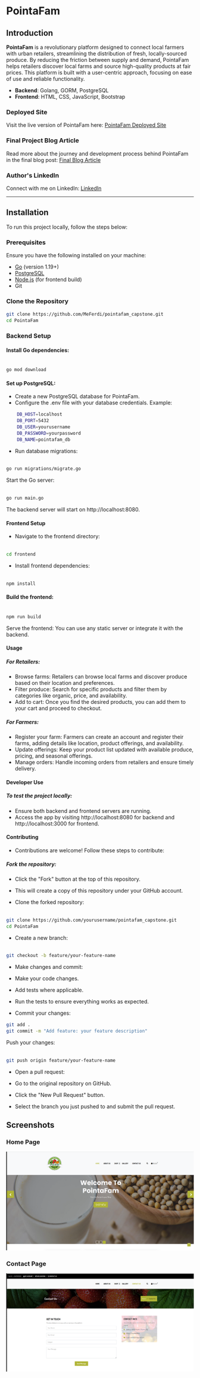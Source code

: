 # PointaFam

## Introduction

**PointaFam** is a revolutionary platform designed to connect local farmers with urban retailers, streamlining the distribution of fresh, locally-sourced produce. By reducing the friction between supply and demand, PointaFam helps retailers discover local farms and source high-quality products at fair prices. This platform is built with a user-centric approach, focusing on ease of use and reliable functionality.

- **Backend**: Golang, GORM, PostgreSQL
- **Frontend**: HTML, CSS, JavaScript, Bootstrap

### Deployed Site
Visit the live version of PointaFam here: [PointaFam Deployed Site](https:pointafam.onrender.com)

### Final Project Blog Article
Read more about the journey and development process behind PointaFam in the final blog post: [Final Blog Article](#)

### Author's LinkedIn
Connect with me on LinkedIn: [LinkedIn](https://www.linkedin.com/in/ferdynand-odhiambo)

---

## Installation

To run this project locally, follow the steps below:

### Prerequisites

Ensure you have the following installed on your machine:
- [Go](https://golang.org/doc/install) (version 1.19+)
- [PostgreSQL](https://www.postgresql.org/download/)
- [Node.js](https://nodejs.org/en/download/) (for frontend build)
- Git

### Clone the Repository

```bash
git clone https://github.com/MeFerdi/pointafam_capstone.git
cd PointaFam
```
### Backend Setup

#### Install Go dependencies:

```bash

go mod download
```
#### Set up PostgreSQL:

- Create a new PostgreSQL database for PointaFam.
- Configure the .env file with your database credentials. Example:

```bash
    DB_HOST=localhost
    DB_PORT=5432
    DB_USER=yourusername
    DB_PASSWORD=yourpassword
    DB_NAME=pointafam_db
```
- Run database migrations:

```bash

go run migrations/migrate.go
```
Start the Go server:

```bash

go run main.go
```
The backend server will start on http://localhost:8080.

#### Frontend Setup

- Navigate to the frontend directory:

```bash

cd frontend
```
- Install frontend dependencies:

```bash

npm install
```
#### Build the frontend:

```bash

npm run build
```
Serve the frontend: You can use any static server or integrate it with the backend.

#### Usage
##### For Retailers:

- Browse farms: Retailers can browse local farms and discover produce based on their location and preferences.
- Filter produce: Search for specific products and filter them by categories like organic, price, and availability.
- Add to cart: Once you find the desired products, you can add them to your cart and proceed to checkout.

##### For Farmers:

- Register your farm: Farmers can create an account and register their farms, adding details like location, product offerings, and availability.
- Update offerings: Keep your product list updated with available produce, pricing, and seasonal offerings.
- Manage orders: Handle incoming orders from retailers and ensure timely delivery.

#### Developer Use

##### To test the project locally:

- Ensure both backend and frontend servers are running.
- Access the app by visiting http://localhost:8080 for backend and http://localhost:3000 for frontend.

#### Contributing

- Contributions are welcome! Follow these steps to contribute:

##### Fork the repository:
- Click the "Fork" button at the top of this repository.
- This will create a copy of this repository under your GitHub account.

- Clone the forked repository:

```bash

git clone https://github.com/yourusername/pointafam_capstone.git
cd PointaFam
```

- Create a new branch:

```bash

git checkout -b feature/your-feature-name
```
- Make changes and commit:

- Make your code changes.
- Add tests where applicable.
- Run the tests to ensure everything works as expected.
- Commit your changes:

```bash
git add .
git commit -m "Add feature: your feature description"
```
Push your changes:

```bash

git push origin feature/your-feature-name
```
- Open a pull request:

- Go to the original repository on GitHub.
- Click the "New Pull Request" button.
- Select the branch you just pushed to and submit the pull request.

## Screenshots

### Home Page
![Home Page](./assets/homepage.png)

### Contact Page
![Contact Page](./assets/contact.png)
